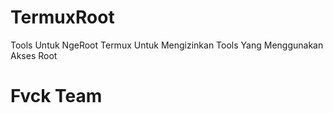 # TermuxRoot

Tools Untuk NgeRoot Termux Untuk Mengizinkan Tools Yang 
Menggunakan Akses Root 

# Fvck Team

